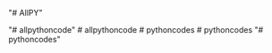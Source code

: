 "# AllPY" 

"# allpythoncode" 
#   a l l p y t h o n c o d e  
 #   p y t h o n c o d e s  
 #   p y t h o n c o d e s  
 "# pythoncodes" 
